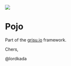 ![](https://travis-ci.com/grisu-io/ee-core.svg?branch=master)

# Pojo

Part of the [grisu.io](https://grisu.io) framework.

Chers,

@lordkada


 
